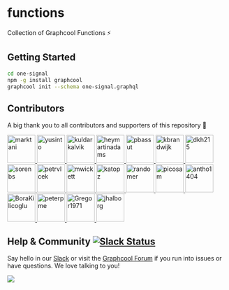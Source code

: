 # functions

Collection of Graphcool Functions ⚡️

## Getting Started

```sh
cd one-signal
npm -g install graphcool
graphcool init --schema one-signal.graphql
```

## Contributors

A big thank you to all contributors and supporters of this repository 💚

<a href="https://github.com/marktani/" target="_blank">
  <img src="https://github.com/marktani.png?size=64" width="64" height="64" alt="marktani">
</a>
<a href="https://github.com/yusinto/" target="_blank">
  <img src="https://github.com/yusinto.png?size=64" width="64" height="64" alt="yusinto">
</a>
<a href="https://github.com/kuldarkalvik/" target="_blank">
  <img src="https://github.com/kuldarkalvik.png?size=64" width="64" height="64" alt="kuldarkalvik">
</a>
<a href="https://github.com/heymartinadams/" target="_blank">
  <img src="https://github.com/heymartinadams.png?size=64" width="64" height="64" alt="heymartinadams">
</a>
<a href="https://github.com/pbassut/" target="_blank">
  <img src="https://github.com/pbassut.png?size=64" width="64" height="64" alt="pbassut">
</a>
<a href="https://github.com/kbrandwijk/" target="_blank">
  <img src="https://github.com/kbrandwijk.png?size=64" width="64" height="64" alt="kbrandwijk">
</a>
<a href="https://github.com/dkh215/" target="_blank">
  <img src="https://github.com/dkh215.png?size=64" width="64" height="64" alt="dkh215">
</a>
<a href="https://github.com/sorenbs/" target="_blank">
  <img src="https://github.com/sorenbs.png?size=64" width="64" height="64" alt="sorenbs">
</a>
<a href="https://github.com/petrvlcek/" target="_blank">
  <img src="https://github.com/petrvlcek.png?size=64" width="64" height="64" alt="petrvlcek">
</a>
<a href="https://github.com/mwickett/" target="_blank">
  <img src="https://github.com/mwickett.png?size=64" width="64" height="64" alt="mwickett">
</a>
<a href="https://github.com/katopz/" target="_blank">
  <img src="https://github.com/katopz.png?size=64" width="64" height="64" alt="katopz">
</a>
<a href="https://github.com/randomer/" target="_blank">
  <img src="https://github.com/randomer.png?size=64" width="64" height="64" alt="randomer">
</a>
<a href="https://github.com/picosam/" target="_blank">
  <img src="https://github.com/picosam.png?size=64" width="64" height="64" alt="picosam">
</a>
<a href="https://github.com/antho1404/" target="_blank">
  <img src="https://github.com/antho1404.png?size=64" width="64" height="64" alt="antho1404">
</a>
<a href="https://github.com/BoraKilicoglu/" target="_blank">
  <img src="https://github.com/BoraKilicoglu.png?size=64" width="64" height="64" alt="BoraKilicoglu">
</a>
<a href="https://github.com/peterpme/" target="_blank">
  <img src="https://github.com/peterpme.png?size=64" width="64" height="64" alt="peterpme">
</a>
<a href="https://github.com/Gregor1971/" target="_blank">
  <img src="https://github.com/Gregor1971.png?size=64" width="64" height="64" alt="Gregor1971">
</a>
<a href="https://github.com/jhalborg/" target="_blank">
  <img src="https://github.com/jhalborg.png?size=64" width="64" height="64" alt="jhalborg">
</a>

## Help & Community [![Slack Status](https://slack.graph.cool/badge.svg)](https://slack.graph.cool)

Say hello in our [Slack](http://slack.graph.cool/) or visit the [Graphcool Forum](https://www.graph.cool/forum) if you run into issues or have questions. We love talking to you!

![](http://i.imgur.com/5RHR6Ku.png)
